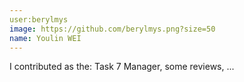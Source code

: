 ```yaml
---
user:berylmys
image: https://github.com/berylmys.png?size=50
name: Youlin WEI
---
```

I contributed as the: Task 7 Manager, some reviews, ... 

<!-- 
Note: Please put down your own information, and register your real contribution. Check the md syntax and DO NOT set up a table...
-->
